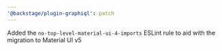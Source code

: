 ```yaml
---
'@backstage/plugin-graphiql': patch
---
```


Added the `no-top-level-material-ui-4-imports` ESLint rule to aid with the migration to Material UI v5
